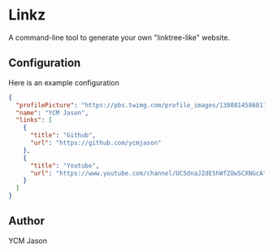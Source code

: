 # Linkz

A command-line tool to generate your own "linktree-like" website.

## Configuration

Here is an example configuration

```json
{
  "profilePicture": "https://pbs.twimg.com/profile_images/1380814586811711492/INwiwIpB_400x400.jpg",
  "name": "YCM Jason",
  "links": [
    {
      "title": "Github",
      "url": "https://github.com/ycmjason"
    },
    {
      "title": "Youtube",
      "url": "https://www.youtube.com/channel/UC5dnaJZdEShWfZOwSCXNGcA"
    }
  ]
}
```

## Author

YCM Jason

